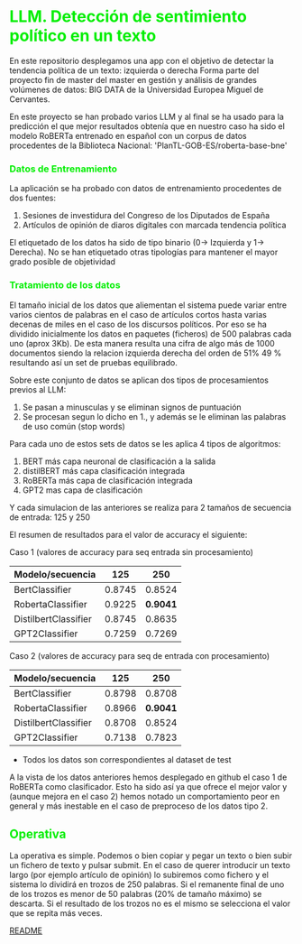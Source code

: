 # <font color=gree>LLM. Detección de sentimiento político en un texto</font>
En este repositorio desplegamos una app con el objetivo de detectar la tendencia política de un texto: izquierda o derecha
Forma parte del proyecto fin de master del master en gestión y análisis de grandes volúmenes de datos: BIG DATA de la Universidad
Europea Miguel de Cervantes.

En este  proyecto se han probado varios LLM y al final se  ha usado para la predicción el que mejor resultados obtenía que en nuestro
caso ha sido el modelo RoBERTa entrenado en español con un corpus de datos procedentes de la Biblioteca Nacional:
'PlanTL-GOB-ES/roberta-base-bne'

### <font color=gree>Datos de Entrenamiento</font>

La aplicación se ha probado con datos de entrenamiento procedentes de dos fuentes:
   1. Sesiones de investidura del Congreso de los Diputados de España
   2. Artículos de opinión de diaros digitales con marcada tendencia política   

El etiquetado de los datos ha sido de tipo binario (0-> Izquierda y 1-> Derecha). No se han etiquetado otras tipologías para mantener el mayor grado posible de objetividad

### <font color=gree>Tratamiento de los datos</font>

El tamaño inicial de los datos que aliementan el sistema puede variar entre varios cientos de palabras  en el caso de artículos cortos hasta varias decenas de miles en el caso de los discursos políticos. Por eso se ha dividido inicialmente los datos en paquetes (ficheros) de 500 palabras cada uno (aprox 3Kb). De esta manera resulta una cifra de algo más de 1000 documentos siendo la relacion izquierda derecha del orden  de 51% 49 % resultando así un set de pruebas equilibrado.

Sobre este conjunto de datos se aplican dos tipos de procesamientos previos al LLM:
1. Se pasan a minusculas y se eliminan signos de puntuación
2. Se procesan segun lo dicho en 1., y además se le eliminan las palabras de uso común (stop words)

Para cada uno de estos sets de datos se les  aplica 4 tipos de algoritmos:

1. BERT más capa neuronal de clasificación a la salida
2. distilBERT más capa clasificación integrada 
3. RoBERTa más capa de clasificación integrada
4. GPT2 mas capa de clasificación

Y cada simulacion de las anteriores se realiza para 2 tamaños de secuencia de entrada: 125 y 250

El resumen de resultados para el valor de accuracy el siguiente:

Caso 1 (valores de accuracy para seq entrada sin procesamiento)

|Modelo/secuencia|125|250|
|----------------|----|---|
|BertClassifier|0.8745|0.8524|
|RobertaClassifier|0.9225|**0.9041**|
|DistilbertClassifier|0.8745|0.8635|
|GPT2Classifier|0.7259|0.7269|

Caso 2 (valores de accuracy para seq de entrada con procesamiento)

|Modelo/secuencia|125|250|
|----------------|----|---|
|BertClassifier|0.8798|0.8708|
|RobertaClassifier|0.8966|**0.9041**|
|DistilbertClassifier|0.8708|0.8524|
|GPT2Classifier|0.7138|0.7823|


  * Todos los datos son correspondientes al dataset de test

A la vista de los datos anteriores hemos desplegado en github el caso 1 de RoBERTa como clasificador. Esto ha sido así ya que ofrece el mejor valor y (aunque mejora en el caso 2) hemos notado un comportamiento peor en general y más inestable en el caso de preproceso de los datos tipo 2.

## <font color=gree>Operativa </font>

La operativa es simple. Podemos o bien copiar y pegar un texto o bien subir un fichero de texto y pulsar submit. En el caso de querer introducir un texto largo (por ejemplo artículo de opinión) lo subiremos como fichero y el sistema lo dividirá en trozos de 250 palabras. Si el remanente final de uno de los trozos es menor de 50 palabras (20% de tamaño máximo) se descarta. Si el resultado de los trozos no es el mismo se selecciona el valor que se repita más veces.

[README](https://github.com/restallu/political_sentiment/blob/main/README.md)